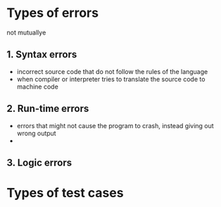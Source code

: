 # Types of errors
not mutuallye

## 1.  Syntax errors

- incorrect source code that do not follow the rules of the language
- when compiler or interpreter tries to translate the source code to machine code

## 2.  Run-time errors

- errors that might not cause the program to crash, instead giving out wrong output
-

## 3.  Logic errors

# Types of test cases

##
